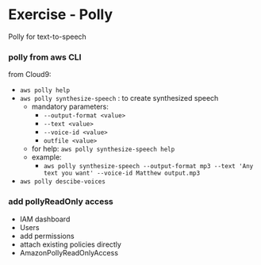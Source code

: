 # Exercise - Polly
Polly for text-to-speech

### polly from aws CLI
from Cloud9:
* `aws polly help`
* `aws polly synthesize-speech` : to create synthesized speech
    * mandatory parameters:
        * `--output-format <value>`
        * `--text <value>`
        * `--voice-id <value>`
        * `outfile <value>`
    * for help: `aws polly synthesize-speech help`
    * example:
        * `aws polly synthesize-speech --output-format mp3 --text 'Any text you want' --voice-id Matthew output.mp3`
* `aws polly descibe-voices`

### add pollyReadOnly access
* IAM dashboard
* Users
* add permissions
* attach existing policies directly
* AmazonPollyReadOnlyAccess

